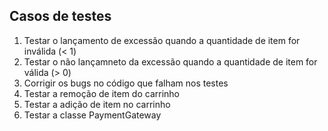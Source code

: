 ## Casos de testes

1. Testar o lançamento de excessão quando a quantidade de item for inválida (< 1)
2. Testar o não lançamneto da excessão quando a quantidade de item for válida (> 0)
3. Corrigir os bugs no código que falham nos testes
4. Testar a remoção de item do carrinho
5. Testar a adição de item no carrinho
6. Testar a classe PaymentGateway